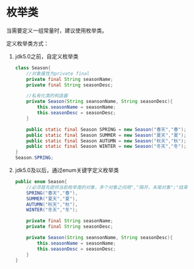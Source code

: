 <!--
 * @Author: ZhXZhao
 * @Date: 2022-02-23 14:30:59
 * @LastEditors: ZhXZhao
 * @LastEditTime: 2022-02-24 15:28:09
 * @Description: file content
-->

# 枚举类

当需要定义一组常量时，建议使用枚举类。

定义枚举类方式：
1. jdk5.0之前，自定义枚举类
   ```java
   class Season{
       //对象属性为private final
       private final String seasonName;
       private final String seasonDesc;

       //私有化类的构造器
       private Season(String seansonName, String seasonDesc){
           this.seasonName = seasonName;
           this.seasonDesc = seasonDesc;
       }

       public static final Season SPRING = new Season("春天","春");
       public static final Season SUMMER = new Season("夏天","夏");
       public static final Season AUTUMN = new Season("秋天","秋");
       public static final Season WINTER = new Season("冬天","冬");
   }
   Season.SPRING;
   ```
2. jdk5.0及以后，通过enum关键字定义枚举类
   ```java
   public enum Season{
       //必须首先提供当前枚举类的对象，多个对象之间用","隔开，末尾对象";"结束
       SPRING("春天","春"),
       SUMMER("夏天","夏"),
       AUTUMN("秋天","秋"),
       WINTER("冬天","冬");

       private final String seasonName;
       private final String seasonDesc;

       private Season(String seansonName, String seasonDesc){
           this.seasonName = seasonName;
           this.seasonDesc = seasonDesc;
       }
   }
   ```
